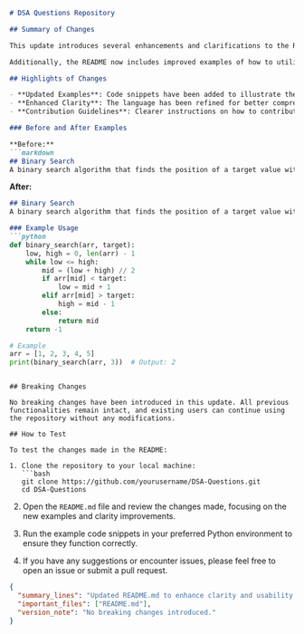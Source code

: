 ```markdown
# DSA Questions Repository

## Summary of Changes

This update introduces several enhancements and clarifications to the README file of the DSA Questions repository. The goal is to provide clearer instructions for contributors and users, improving the overall usability of the repository. By making the documentation more comprehensive, we aim to foster a more collaborative environment and ensure that users can effortlessly navigate through the various data structures and algorithms provided.

Additionally, the README now includes improved examples of how to utilize the provided algorithms. These examples are designed to be concise and easily digestible, making it easier for users to understand the application of each data structure and algorithm. This change not only enhances the user experience but also serves as a valuable resource for those looking to improve their understanding of data structures and algorithms.

## Highlights of Changes

- **Updated Examples**: Code snippets have been added to illustrate the usage of various data structures.
- **Enhanced Clarity**: The language has been refined for better comprehension, making it easier for newcomers to understand the repository's purpose and functionality.
- **Contribution Guidelines**: Clearer instructions on how to contribute to the repository have been added to encourage community involvement.

### Before and After Examples

**Before:**
```markdown
## Binary Search
A binary search algorithm that finds the position of a target value within a sorted array.
```

**After:**
```markdown
## Binary Search
A binary search algorithm that finds the position of a target value within a sorted array.

### Example Usage
```python
def binary_search(arr, target):
    low, high = 0, len(arr) - 1
    while low <= high:
        mid = (low + high) // 2
        if arr[mid] < target:
            low = mid + 1
        elif arr[mid] > target:
            high = mid - 1
        else:
            return mid
    return -1

# Example
arr = [1, 2, 3, 4, 5]
print(binary_search(arr, 3))  # Output: 2
```
```

## Breaking Changes

No breaking changes have been introduced in this update. All previous functionalities remain intact, and existing users can continue using the repository without any modifications.

## How to Test

To test the changes made in the README:

1. Clone the repository to your local machine:
   ```bash
   git clone https://github.com/yourusername/DSA-Questions.git
   cd DSA-Questions
   ```

2. Open the `README.md` file and review the changes made, focusing on the new examples and clarity improvements.

3. Run the example code snippets in your preferred Python environment to ensure they function correctly.

4. If you have any suggestions or encounter issues, please feel free to open an issue or submit a pull request.

```json
{
  "summary_lines": "Updated README.md to enhance clarity and usability. Added examples for better understanding.",
  "important_files": ["README.md"],
  "version_note": "No breaking changes introduced."
}
```
```